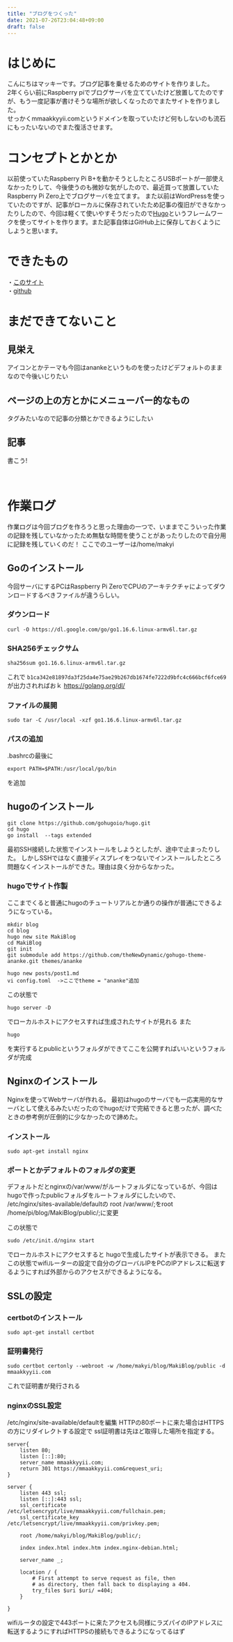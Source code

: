 ```yaml
---
title: "ブログをつくった"
date: 2021-07-26T23:04:48+09:00
draft: false
---
```


# はじめに
こんにちはマッキーです。ブログ記事を乗せるためのサイトを作りました。  
2年くらい前にRaspberry piでブログサーバを立てていたけど放置してたのですが、もう一度記事が書けそうな場所が欲しくなったのでまたサイトを作りました。  
せっかくmmaakkyyii.comというドメインを取っていたけど何もしないのも流石にもったいないのでまた復活させます。  

# コンセプトとかとか
以前使っていたRaspberry Pi B+を動かそうとしたところUSBポートが一部使えなかったりして、今後使うのも微妙な気がしたので、最近買って放置していたRaspberry Pi Zero上でブログサーバを立てます。
また以前はWordPressを使っていたのですが、記事がローカルに保存されていたため記事の復旧ができなかったりしたので、今回は軽くて使いやすそうだったので[Hugo](https://gohugo.io/)というフレームワークを使ってサイトを作ります。また記事自体はGitHub上に保存しておくようにしようと思います。

# できたもの
・[このサイト](https://mmaakkyyii.com)  
・[github](https://github.com/mmaakkyyii/MakiBlog)

# まだできてないこと
## 見栄え
アイコンとかテーマも今回はanankeというものを使ったけどデフォルトのままなので今後いじりたい
## ページの上の方とかにメニューバー的なもの
タグみたいなので記事の分類とかできるようにしたい
## 記事
書こう!


　
　
# 作業ログ
作業ログは今回ブログを作ろうと思った理由の一つで、いままでこういった作業の記録を残していなかったため無駄な時間を使うことがあったりしたので自分用に記録を残していくのだ！
ここでのユーザーは/home/makyi
## Goのインストール
今回サーバにするPCはRaspberry Pi ZeroでCPUのアーキテクチャによってダウンロードするべきファイルが違うらしい。
### ダウンロード
```
curl -O https://dl.google.com/go/go1.16.6.linux-armv6l.tar.gz
```
### SHA256チェックサム
```
sha256sum go1.16.6.linux-armv6l.tar.gz
```
これで ```b1ca342e81897da3f25da4e75ae29b267db1674fe7222d9bfc4c666bcf6fce69``` が出力されればおｋ 
https://golang.org/dl/

### ファイルの展開
```
sudo tar -C /usr/local -xzf go1.16.6.linux-armv6l.tar.gz
```

### パスの追加
.bashrcの最後に
```
export PATH=$PATH:/usr/local/go/bin
```
を追加

## hugoのインストール
```
git clone https://github.com/gohugoio/hugo.git
cd hugo
go install  --tags extended
```
最初SSH接続した状態でインストールをしようとしたが、途中で止まったりした。
しかしSSHではなく直接ディスプレイをつないでインストールしたところ問題なくインストールができた。理由は良く分からなかった。

### hugoでサイト作製
ここまでくると普通にhugoのチュートリアルとか通りの操作が普通にできるようになっている。
```
mkdir blog
cd blog
hugo new site MakiBlog
cd MakiBlog
git init
git submodule add https://github.com/theNewDynamic/gohugo-theme-ananke.git themes/ananke

hugo new posts/post1.md
vi config.toml  ->ここでtheme = "ananke"追加
```
この状態で
```
hugo server -D
```
でローカルホストにアクセスすれば生成されたサイトが見れる
また
```
hugo
```
を実行するとpublicというフォルダができてここを公開すればいいというフォルダが完成

## Nginxのインストール
Nginxを使ってWebサーバが作れる。
最初はhugoのサーバでも一応実用的なサーバとして使えるみたいだったのでhugoだけで完結できると思ったが、調べたときの参考例が圧倒的に少なかったので諦めた。

### インストール
```
sudo apt-get install nginx
```
### ポートとかデフォルトのフォルダの変更
デフォルトだとnginxの/var/www/がルートフォルダになっているが、今回はhugoで作ったpublicフォルダをルートフォルダにしたいので、
/etc/nginx/sites-available/defaultの
root /var/www/;をroot /home/pi/blog/MakiBlog/public/;に変更

この状態で
```
sudo /etc/init.d/nginx start
```
でローカルホストにアクセスすると hugoで生成したサイトが表示できる。
またこの状態でwifiルーターの設定で自分のグローバルIPをPCのIPアドレスに転送するようにすれば外部からのアクセスができるようになる。

## SSLの設定
### certbotのインストール
```
sudo apt-get install certbot
```
### 証明書発行
```
sudo certbot certonly --webroot -w /home/makyi/blog/MakiBlog/public -d mmaakkyyii.com
```
これで証明書が発行される

### nginxのSSL設定
/etc/nginx/site-available/defaultを編集
HTTPの80ポートに来た場合はHTTPSの方にリダイレクトする設定で
ssl証明書は先ほど取得した場所を指定する。
```
server{
    listen 80;
    listen [::]:80;
    server_name mmaakkyyii.com;
    return 301 https://mmaakkyyii.com&request_uri;
}

server {
    listen 443 ssl;
    listen [::]:443 ssl;
    ssl_certificate     /etc/letsencrypt/live/mmaakkyyii.com/fullchain.pem;
    ssl_certificate_key /etc/letsencrypt/live/mmaakkyyii.com/privkey.pem;

    root /home/makyi/blog/MakiBlog/public/;

    index index.html index.htm index.nginx-debian.html;

    server_name _;

    location / {
        # First attempt to serve request as file, then
        # as directory, then fall back to displaying a 404.
        try_files $uri $uri/ =404;
    }

}
```
wifiルータの設定で443ポートに来たアクセスも同様にラズパイのIPアドレスに転送するようにすればHTTPSの接続もできるようになってるはず